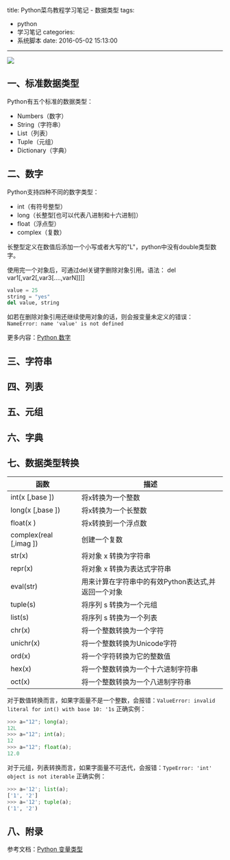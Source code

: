 title: Python菜鸟教程学习笔记 - 数据类型
tags:
  - python
  - 学习笔记
categories:
  - 系统脚本
date: 2016-05-02 15:13:00
---

<img src="/asserts/images/logo/python.png" class="img-logo img-center" />


## 一、标准数据类型
Python有五个标准的数据类型：
- Numbers（数字）
- String（字符串）
- List（列表）
- Tuple（元组）
- Dictionary（字典）


## 二、数字
Python支持四种不同的数字类型：
- int（有符号整型）
- long（长整型[也可以代表八进制和十六进制]）
- float（浮点型）
- complex（复数）

长整型定义在数值后添加一个小写或者大写的"L"，python中没有double类型数字。

使用完一个对象后，可通过del关键字删除对象引用。语法：
del var1[,var2[,var3[....,varN]]]]
``` python
value = 25
string = "yes"
del value, string
```

如若在删除对象引用还继续使用对象的话，则会报变量未定义的错误：`NameError: name 'value' is not defined`


更多内容：[Python 数字](http://www.runoob.com/python/python-numbers.html)


## 三、字符串


## 四、列表


## 五、元组


## 六、字典


## 七、数据类型转换
| 函数 | 描述 |
|---|---|
| int(x [,base ])        | 将x转换为一个整数 |
| long(x [,base ])       | 将x转换为一个长整数 |
| float(x )              | 将x转换到一个浮点数 |
| complex(real [,imag ]) | 创建一个复数 |
| str(x)                | 将对象 x 转换为字符串 |
| repr(x)               | 将对象 x 转换为表达式字符串 |
| eval(str)             | 用来计算在字符串中的有效Python表达式,并返回一个对象 |
| tuple(s)              | 将序列 s 转换为一个元组 |
| list(s)               | 将序列 s 转换为一个列表 |
| chr(x)                | 将一个整数转换为一个字符 |
| unichr(x)             | 将一个整数转换为Unicode字符 |
| ord(x)                | 将一个字符转换为它的整数值 |
| hex(x)                | 将一个整数转换为一个十六进制字符串 |
| oct(x)                | 将一个整数转换为一个八进制字符串 |

对于数值转换而言，如果字面量不是一个整数，会报错：`ValueError: invalid literal for int() with base 10: '1s`
正确实例：
``` python
>>> a="12"; long(a);
12L
>>> a="12"; int(a);
12
>>> a="12"; float(a);
12.0
```

对于元组，列表转换而言，如果字面量不可迭代，会报错：`TypeError: 'int' object is not iterable`
正确实例：
``` python
>>> a='12'; list(a);
['1', '2']
>>> a='12'; tuple(a);
('1', '2')
```


## 八、附录
参考文档：[Python 变量类型](http://www.runoob.com/python/python-variable-types.html)
